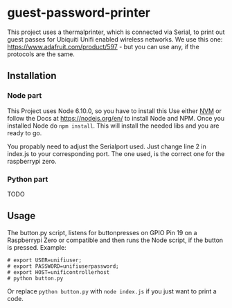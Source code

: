 # guest-password-printer

This project uses a thermalprinter, which is connected via Serial, to print out guest passes for Ubiquiti Unifi enabled wireless networks.
We use this one: https://www.adafruit.com/product/597 - but you can use any, if the protocols are the same.

## Installation

### Node part
This Project uses Node 6.10.0, so you have to install this
Use either [NVM](https://github.com/creationix/nvm) or follow the Docs at https://nodejs.org/en/ to install Node and NPM.
Once you installed Node do ```npm install```. This will install the needed libs and you are ready to go.

You propably need to adjust the Serialport used. Just change line 2 in index.js to your corresponding port. The one used, is the correct one for the raspberrypi zero.

### Python part
TODO

## Usage
The button.py script, listens for buttonpresses on GPIO Pin 19 on a Raspberrypi Zero or compatible and then runs the Node script, if the button is pressed.
Example: 
```
# export USER=unifiuser;
# export PASSWORD=unifiuserpassword;
# export HOST=unificontrollerhost
# python button.py
```
Or replace ```python button.py``` with ```node index.js``` if you just want to print a code.
